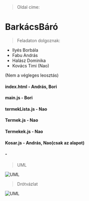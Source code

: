 > Oldal címe:
# BarkácsBáró

> Feladaton dolgoznak:
- Ilyés Borbála
- Fabu András
- Halász Dominika
- Kovács Timi (Nao)

(Nem a végleges leosztás)
#### index.html - András, Bori
#### main.js - Bori
#### termekLista.js - Nao
#### Termek.js - Nao
#### Termekek.js - Nao
#### Kosar.js - András, Nao(csak az alapot)
#### -

> UML

![UML](leiras/UML.png)

> Drótvázlat

![UML](leiras/drotVazlat.png)

